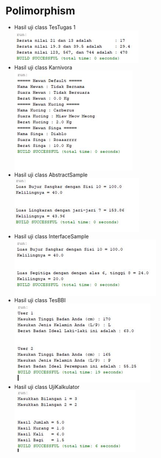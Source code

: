 # Polimorphism
* Hasil uji class TesTugas 1 <br>
![add text](https://github.com/Pramuja/Polimorphism/blob/master/hasil%20Testugas1.JPG)
* Hasil uji class Karnivora <br>
![add text](https://github.com/Pramuja/Polimorphism/blob/master/hasil%20karnivora.JPG)
* Hasil uji class AbstractSample <br>
![add text](https://github.com/Pramuja/Polimorphism/blob/master/hasil%20Abstractsample.JPG)
* Hasil uji class InterfaceSample <br>
![add text](https://github.com/Pramuja/Polimorphism/blob/master/hasil%20Interfacesample.JPG)
* Hasil uji class TesBBI <br>
![add text](https://github.com/Pramuja/Polimorphism/blob/master/hasil%20TesBBI.JPG)
* Hasil uji class UjiKalkulator <br>
![add text](https://github.com/Pramuja/Polimorphism/blob/master/hasil%20UjiKalkulator.JPG)

